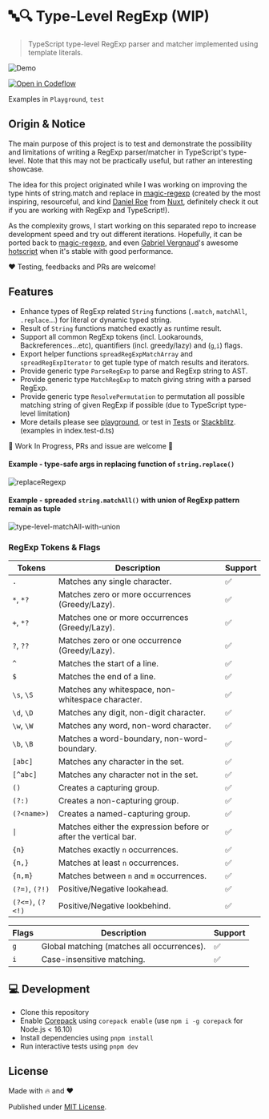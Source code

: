 # 🔤🔍 Type-Level RegExp (WIP)

> TypeScript type-level RegExp parser and matcher implemented using template literals.

![Demo](https://user-images.githubusercontent.com/29917252/224330392-daeee9a5-d448-4f00-baf2-29365bdfa4b5.png)


[![Open in Codeflow](https://developer.stackblitz.com/img/open_in_codeflow.svg)](https://stackblitz.com/~/github.com/didavid61202/type-level-regexp)

Examples in `Playground`, `test`

## Origin & Notice
The main purpose of this project is to test and demonstrate the possibility and limitations of writing a RegExp parser/matcher in TypeScript's type-level. Note that this may not be practically useful, but rather an interesting showcase.

The idea for this project originated while I was working on improving the type hints of string.match and replace in [magic-regexp](https://github.com/danielroe/magic-regexp) (created by the most inspiring, resourceful, and kind [Daniel Roe](https://github.com/danielroe) from [Nuxt](https://nuxt.com), definitely check it out if you are working with RegExp and TypeScript!).

As the complexity grows, I start working on this separated repo to increase development speed and try out different iterations. Hopefully, it can be ported back to [magic-regexp](https://github.com/danielroe/magic-regexp), and even [Gabriel Vergnaud](https://github.com/gvergnaud)'s awesome [hotscript](https://github.com/gvergnaud/hotscript) when it's stable with good performance.

❤️ Testing, feedbacks and PRs are welcome!
 
## Features

- Enhance types of RegExp related `String` functions (`.match`, `matchAll`, `.replace`...) for literal or dynamic typed string.
- Result of `String` functions matched exactly as runtime result.
- Support all common RegExp tokens (incl. Lookarounds, Backreferences...etc), quantifiers (incl. greedy/lazy) and (`g`,`i`) flags.
- Export helper functions `spreadRegExpMatchArray` and `spreadRegExpIterator` to get tuple type of match results and iterators.
- Provide generic type `ParseRegExp` to parse and RegExp string to AST.
- Provide generic type `MatchRegExp` to match giving string with a parsed RegExp.
- Provide generic type `ResolvePermutation` to permutation all possible matching string of given RegExp if possible (due to TypeScript type-level limitation)
- More details please see [playground](./playground/index.ts), or test in [Tests](./test) or [Stackblitz](https://stackblitz.com/~/github.com/didavid61202/type-level-regexp). (examples in index.test-d.ts)

🚧 Work In Progress, PRs and issue are welcome 🚧

#### Example - type-safe args in replacing function of `string.replace()`
![replaceRegexp](https://user-images.githubusercontent.com/29917252/224333879-50d51207-f63c-4ac6-b561-34ace9ebb7d4.JPG)

#### Example - spreaded `string.matchAll()` with union of RegExp pattern remain as tuple
![type-level-matchAll-with-union](https://user-images.githubusercontent.com/29917252/224666590-0bfdc22b-ac5d-4b8e-94e3-545fd57a8233.png)


### RegExp Tokens & Flags

| Tokens | Description | Support |
| --- | --- | --- |
|  `.` | Matches any single character. | ✅ |
|  `*`, `*?` | Matches zero or more occurrences (Greedy/Lazy). | ✅ |
|  `+`, `*?` | Matches one or more occurrences (Greedy/Lazy). | ✅ |
|  `?`, `??` | Matches zero or one occurrence (Greedy/Lazy). | ✅ |
|  `^` | Matches the start of a line. | ✅ |
|  `$` | Matches the end of a line. | ✅ |
|  `\s`, `\S` | Matches any whitespace, non-whitespace character. | ✅ |
|  `\d`, `\D` | Matches any digit, non-digit character. | ✅ |
|  `\w`, `\W` | Matches any word, non-word character. | ✅ |
|  `\b`, `\B` | Matches a word-boundary, non-word-boundary. | ✅ |
|  `[abc]` | Matches any character in the set. | ✅ |
|  `[^abc]` | Matches any character not in the set. | ✅ |
|  `()` | Creates a capturing group. | ✅ |
|  `(?:)` | Creates a non-capturing group. | ✅ |
|  `(?<name>)` | Creates a named-capturing group. | ✅ |
|  `\|` | Matches either the expression before or after the vertical bar. | ✅ |
|  `{n}` | Matches exactly `n` occurrences. | ✅ |
|  `{n,}` | Matches at least `n` occurrences. | ✅ |
|  `{n,m}` | Matches between `n` and `m` occurrences. | ✅ |
|  `(?=)`, `(?!)` | Positive/Negative lookahead. | ✅ |
|  `(?<=)`, `(?<!)` | Positive/Negative lookbehind. | ✅ |

| Flags | Description | Support |
| --- | --- | --- |
|  `g` | Global matching (matches all occurrences). | ✅ |
|  `i` | Case-insensitive matching. | ✅ |

## 💻 Development

- Clone this repository
- Enable [Corepack](https://github.com/nodejs/corepack) using `corepack enable` (use `npm i -g corepack` for Node.js < 16.10)
- Install dependencies using `pnpm install`
- Run interactive tests using `pnpm dev`

## License

Made with 🔥 and ❤️

Published under [MIT License](./LICENCE).
